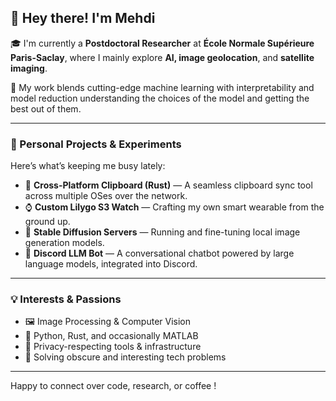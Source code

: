 ## 👋 Hey there! I'm Mehdi

🎓 I'm currently a **Postdoctoral Researcher** at **École Normale Supérieure Paris-Saclay**, where I mainly explore **AI, image geolocation**, and **satellite imaging**.

🧠 My work blends cutting-edge machine learning with interpretability and model reduction understanding the choices of the model and getting the best out of them.

---

### 🔧 Personal Projects & Experiments

Here’s what’s keeping me busy lately:

- 🦀 **Cross-Platform Clipboard (Rust)** — A seamless clipboard sync tool across multiple OSes over the network.
- ⌚ **Custom Lilygo S3 Watch** — Crafting my own smart wearable from the ground up.
- 🎨 **Stable Diffusion Servers** — Running and fine-tuning local image generation models.
- 🤖 **Discord LLM Bot** — A conversational chatbot powered by large language models, integrated into Discord.

---

### 💡 Interests & Passions

- 🖼️ Image Processing & Computer Vision  
- 🐍 Python, Rust, and occasionally MATLAB
- 🔐 Privacy-respecting tools & infrastructure  
- 🧩 Solving obscure and interesting tech problems  

---

Happy to connect over code, research, or coffee !
